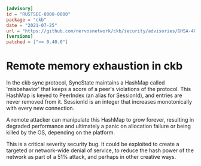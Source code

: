 ```toml
[advisory]
id = "RUSTSEC-0000-0000"
package = "ckb"
date = "2021-07-25"
url = "https://github.com/nervosnetwork/ckb/security/advisories/GHSA-48vq-8jqv-gm6f"
[versions]
patched = [">= 0.40.0"]
```

# Remote memory exhaustion in ckb

In the ckb sync protocol, SyncState maintains a HashMap called 'misbehavior' that keeps a score of a peer's violations of the protocol. This HashMap is keyed to PeerIndex (an alias for SessionId), and entries are never removed from it. SessionId is an integer that increases monotonically with every new connection.

A remote attacker can manipulate this HashMap to grow forever, resulting in degraded performance and ultimately a panic on allocation failure or being killed by the OS, depending on the platform.

This is a critical severity security bug. It could be exploited to create a targeted or network-wide denial of service, to reduce the hash power of the network as part of a 51% attack, and perhaps in other creative ways.
